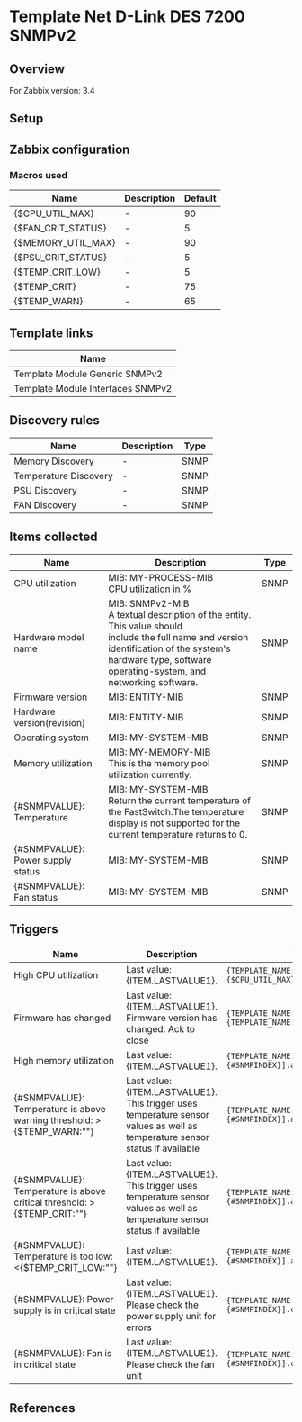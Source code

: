 
# Template Net D-Link DES 7200 SNMPv2

## Overview

For Zabbix version: 3.4  

## Setup


## Zabbix configuration


### Macros used

|Name|Description|Default|
|----|-----------|-------|
|{$CPU_UTIL_MAX}|-|90|
|{$FAN_CRIT_STATUS}|-|5|
|{$MEMORY_UTIL_MAX}|-|90|
|{$PSU_CRIT_STATUS}|-|5|
|{$TEMP_CRIT_LOW}|-|5|
|{$TEMP_CRIT}|-|75|
|{$TEMP_WARN}|-|65|

## Template links

|Name|
|----|
|Template Module Generic SNMPv2|
|Template Module Interfaces SNMPv2|

## Discovery rules

|Name|Description|Type|
|----|-----------|----|
|Memory Discovery|-|SNMP|
|Temperature Discovery|-|SNMP|
|PSU Discovery|-|SNMP|
|FAN Discovery|-|SNMP|

## Items collected

|Name|Description|Type|
|----|-----------|----|
|CPU utilization|MIB: MY-PROCESS-MIB</br>CPU utilization in %|SNMP|
|Hardware model name|MIB: SNMPv2-MIB</br>A textual description of the entity. This value should</br>include the full name and version identification of the system's hardware type, software operating-system, and</br>networking software.|SNMP|
|Firmware version|MIB: ENTITY-MIB</br>|SNMP|
|Hardware version(revision)|MIB: ENTITY-MIB</br>|SNMP|
|Operating system|MIB: MY-SYSTEM-MIB</br>|SNMP|
|Memory utilization|MIB: MY-MEMORY-MIB</br>This is the memory pool utilization currently.|SNMP|
|{#SNMPVALUE}: Temperature|MIB: MY-SYSTEM-MIB</br>Return the current temperature of the FastSwitch.The temperature display is not supported for the current temperature returns to 0.|SNMP|
|{#SNMPVALUE}: Power supply status|MIB: MY-SYSTEM-MIB</br>|SNMP|
|{#SNMPVALUE}: Fan status|MIB: MY-SYSTEM-MIB</br>|SNMP|


## Triggers

|Name|Description|Expression|Severity|
|----|-----------|----|----|
|High CPU utilization|Last value: {ITEM.LASTVALUE1}.|`{TEMPLATE_NAME:system.cpu.util[myCPUUtilization5Min.0].avg(5m)}>{$CPU_UTIL_MAX}`|AVERAGE|
|Firmware has changed|Last value: {ITEM.LASTVALUE1}.</br>Firmware version has changed. Ack to close|`{TEMPLATE_NAME:system.hw.firmware.diff()}=1 and {TEMPLATE_NAME:system.hw.firmware.strlen()}>0`|INFO|
|High memory utilization|Last value: {ITEM.LASTVALUE1}.|`{TEMPLATE_NAME:vm.memory.pused[myMemoryPoolCurrentUtilization.{#SNMPINDEX}].avg(5m)}>{$MEMORY_UTIL_MAX}`|AVERAGE|
|{#SNMPVALUE}: Temperature is above warning threshold: >{$TEMP_WARN:""}|Last value: {ITEM.LASTVALUE1}.</br>This trigger uses temperature sensor values as well as temperature sensor status if available|`{TEMPLATE_NAME:sensor.temp.value[mySystemTemperatureCurrent.{#SNMPINDEX}].avg(5m)}>{$TEMP_WARN:""}`|WARNING|
|{#SNMPVALUE}: Temperature is above critical threshold: >{$TEMP_CRIT:""}|Last value: {ITEM.LASTVALUE1}.</br>This trigger uses temperature sensor values as well as temperature sensor status if available|`{TEMPLATE_NAME:sensor.temp.value[mySystemTemperatureCurrent.{#SNMPINDEX}].avg(5m)}>{$TEMP_CRIT:""}`|HIGH|
|{#SNMPVALUE}: Temperature is too low: <{$TEMP_CRIT_LOW:""}|Last value: {ITEM.LASTVALUE1}.|`{TEMPLATE_NAME:sensor.temp.value[mySystemTemperatureCurrent.{#SNMPINDEX}].avg(5m)}<{$TEMP_CRIT_LOW:""}`|AVERAGE|
|{#SNMPVALUE}: Power supply is in critical state|Last value: {ITEM.LASTVALUE1}.</br>Please check the power supply unit for errors|`{TEMPLATE_NAME:sensor.psu.status[mySystemElectricalSourceIsNormal.{#SNMPINDEX}].count(#1,{$PSU_CRIT_STATUS},eq)}=1`|AVERAGE|
|{#SNMPVALUE}: Fan is in critical state|Last value: {ITEM.LASTVALUE1}.</br>Please check the fan unit|`{TEMPLATE_NAME:sensor.fan.status[mySystemFanIsNormal.{#SNMPINDEX}].count(#1,{$FAN_CRIT_STATUS},eq)}=1`|AVERAGE|

## References

